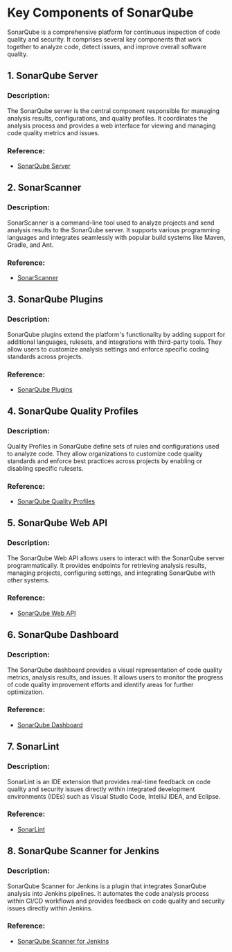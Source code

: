 # Key Components of SonarQube

SonarQube is a comprehensive platform for continuous inspection of code quality and security. It comprises several key components that work together to analyze code, detect issues, and improve overall software quality.

## 1. SonarQube Server

### Description:
The SonarQube server is the central component responsible for managing analysis results, configurations, and quality profiles. It coordinates the analysis process and provides a web interface for viewing and managing code quality metrics and issues.

### Reference:
- [SonarQube Server](https://www.sonarqube.org/)

## 2. SonarScanner

### Description:
SonarScanner is a command-line tool used to analyze projects and send analysis results to the SonarQube server. It supports various programming languages and integrates seamlessly with popular build systems like Maven, Gradle, and Ant.

### Reference:
- [SonarScanner](https://docs.sonarqube.org/latest/analysis/scan/sonarscanner/)

## 3. SonarQube Plugins

### Description:
SonarQube plugins extend the platform's functionality by adding support for additional languages, rulesets, and integrations with third-party tools. They allow users to customize analysis settings and enforce specific coding standards across projects.

### Reference:
- [SonarQube Plugins](https://docs.sonarqube.org/latest/extend/developing-plugin/)

## 4. SonarQube Quality Profiles

### Description:
Quality Profiles in SonarQube define sets of rules and configurations used to analyze code. They allow organizations to customize code quality standards and enforce best practices across projects by enabling or disabling specific rulesets.

### Reference:
- [SonarQube Quality Profiles](https://docs.sonarqube.org/latest/instance-administration/quality-profiles/)

## 5. SonarQube Web API

### Description:
The SonarQube Web API allows users to interact with the SonarQube server programmatically. It provides endpoints for retrieving analysis results, managing projects, configuring settings, and integrating SonarQube with other systems.

### Reference:
- [SonarQube Web API](https://docs.sonarqube.org/latest/extend/web-api/)

## 6. SonarQube Dashboard

### Description:
The SonarQube dashboard provides a visual representation of code quality metrics, analysis results, and issues. It allows users to monitor the progress of code quality improvement efforts and identify areas for further optimization.

### Reference:
- [SonarQube Dashboard](https://docs.sonarqube.org/latest/user-guide/project-dashboard/)

## 7. SonarLint

### Description:
SonarLint is an IDE extension that provides real-time feedback on code quality and security issues directly within integrated development environments (IDEs) such as Visual Studio Code, IntelliJ IDEA, and Eclipse.

### Reference:
- [SonarLint](https://www.sonarlint.org/)

## 8. SonarQube Scanner for Jenkins

### Description:
SonarQube Scanner for Jenkins is a plugin that integrates SonarQube analysis into Jenkins pipelines. It automates the code analysis process within CI/CD workflows and provides feedback on code quality and security issues directly within Jenkins.

### Reference:
- [SonarQube Scanner for Jenkins](https://plugins.jenkins.io/sonar/)
